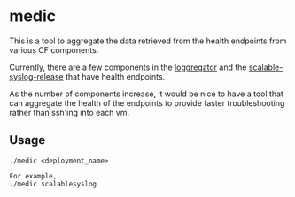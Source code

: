 # medic

This is a tool to aggregate the data retrieved from the health endpoints from
various CF components.

Currently, there are a few components in the
[loggregator][loggregator-release] and the
[scalable-syslog-release][scalable-syslog-release] that have health endpoints.

As the number of components increase, it would be nice to have a tool that can
aggregate the health of the endpoints to provide faster troubleshooting rather
than ssh'ing into each vm.

## Usage

```
./medic <deployment_name>

For example,
./medic scalablesyslog
```

[loggregator-release]:     https://github.com/cloudfoundry/loggregator
[scalable-syslog-release]: https://code.cloudfoundry.org/scalable-syslog-release
